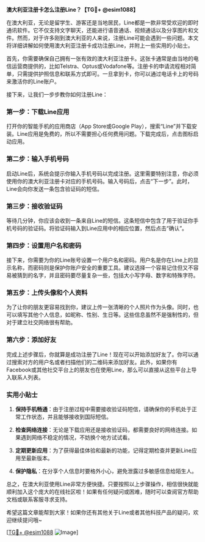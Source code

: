 **澳大利亚注册卡怎么注册Line？【TG💪+ @esim1088】**

在澳大利亚，无论是留学生、游客还是当地居民，Line都是一款非常受欢迎的即时通讯软件。它不仅支持文字聊天，还能进行语音通话、视频通话以及分享图片和文件。然而，对于许多刚到澳大利亚的人来说，注册Line可能会遇到一些问题。本文将详细讲解如何使用澳大利亚注册卡成功注册Line，并附上一些实用的小贴士。

首先，你需要确保自己拥有一张有效的澳大利亚注册卡。这张卡通常是由当地的电信运营商提供的，比如Telstra、Optus或Vodafone等。注册卡的申请流程相对简单，只需提供护照信息和联系方式即可。一旦拿到卡，你可以通过电话卡上的号码来激活你的Line账户。

接下来，让我们一步步教你如何注册Line：

### 第一步：下载Line应用

打开你的智能手机的应用商店（App Store或Google Play），搜索“Line”并下载安装。Line应用是免费的，所以不需要担心任何费用问题。下载完成后，点击图标启动应用。

### 第二步：输入手机号码

启动Line后，系统会提示你输入手机号码以完成注册。这里需要特别注意，你必须使用你的澳大利亚注册卡对应的手机号码。输入号码后，点击“下一步”。此时，Line会向你发送一条包含验证码的短信。

### 第三步：接收验证码

等待几分钟，你应该会收到一条来自Line的短信。这条短信中包含了用于验证你手机号码的验证码。将验证码输入到Line应用中的相应位置，然后点击“确认”。

### 第四步：设置用户名和密码

接下来，你需要为你的Line账号设置一个用户名和密码。用户名是你在Line上的显示名称，而密码则是保护你账户安全的重要工具。建议选择一个容易记住但又不容易被猜到的名字，并且密码要尽量复杂一些，包括大小写字母、数字和特殊字符。

### 第五步：上传头像和个人资料

为了让你的朋友更容易找到你，建议上传一张清晰的个人照片作为头像。同时，也可以填写其他个人信息，如昵称、性别、生日等。这些信息虽然不是强制性的，但对于建立社交网络很有帮助。

### 第六步：添加好友

完成上述步骤后，你就算是成功注册了Line！现在可以开始添加好友了。你可以通过搜索对方的用户名或者扫描他们的二维码来添加好友。此外，如果你有Facebook或其他社交平台上的朋友也在使用Line，那么可以直接从这些平台上导入联系人列表。

### 实用小贴士

1. **保持手机畅通**：由于注册过程中需要接收验证码短信，请确保你的手机处于正常工作状态，并且能够接收到国际短信。
   
2. **检查网络连接**：无论是下载应用还是接收验证码，都需要良好的网络连接。如果遇到网络不稳定的情况，不妨换个地方试试看。

3. **定期更新应用**：为了获得最佳体验和最新的功能，记得定期检查并更新Line应用至最新版本。

4. **保护隐私**：在分享个人信息时要格外小心，避免泄露过多敏感信息给陌生人。

总之，在澳大利亚使用Line非常方便快捷。只要按照以上步骤操作，相信很快就能顺利加入这个庞大的在线社区啦！如果有任何疑问或困难，随时可以查阅官方帮助文档或联系客服寻求支持。

希望这篇文章能帮到大家！如果你还有其他关于Line或者其他科技产品的疑问，欢迎继续提问哦~ 

[[TG💪+ @esim1088](https://t.me/s/esim1088) ![Image](https://i.postimg.cc/4NQfJmqS/Snipaste-2025-05-13-00-14-12.png)]